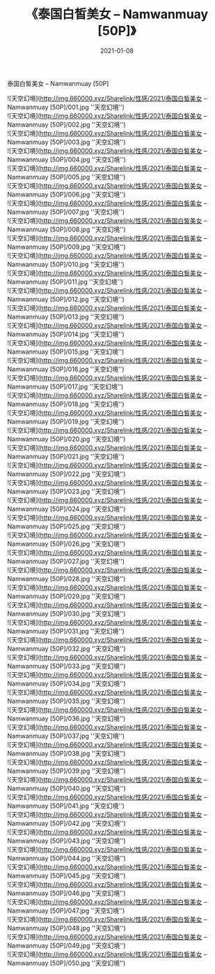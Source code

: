 ﻿---
layout: post
title:  《泰国白皙美女 – Namwanmuay [50P]》
date:   2021-01-08
img: http://img.660000.xyz/Sharelink/性感/2021/泰国白皙美女 – Namwanmuay [50P]/000.jpg
categories: [美女, 性感, 泳衣]
---

泰国白皙美女 – Namwanmuay [50P]



![天空幻境](http://img.660000.xyz/Sharelink/性感/2021/泰国白皙美女 – Namwanmuay [50P]/001.jpg ''天空幻境'') <br>
![天空幻境](http://img.660000.xyz/Sharelink/性感/2021/泰国白皙美女 – Namwanmuay [50P]/002.jpg ''天空幻境'') <br>
![天空幻境](http://img.660000.xyz/Sharelink/性感/2021/泰国白皙美女 – Namwanmuay [50P]/003.jpg ''天空幻境'') <br>
![天空幻境](http://img.660000.xyz/Sharelink/性感/2021/泰国白皙美女 – Namwanmuay [50P]/004.jpg ''天空幻境'') <br>
![天空幻境](http://img.660000.xyz/Sharelink/性感/2021/泰国白皙美女 – Namwanmuay [50P]/005.jpg ''天空幻境'') <br>
![天空幻境](http://img.660000.xyz/Sharelink/性感/2021/泰国白皙美女 – Namwanmuay [50P]/006.jpg ''天空幻境'') <br>
![天空幻境](http://img.660000.xyz/Sharelink/性感/2021/泰国白皙美女 – Namwanmuay [50P]/007.jpg ''天空幻境'') <br>
![天空幻境](http://img.660000.xyz/Sharelink/性感/2021/泰国白皙美女 – Namwanmuay [50P]/008.jpg ''天空幻境'') <br>
![天空幻境](http://img.660000.xyz/Sharelink/性感/2021/泰国白皙美女 – Namwanmuay [50P]/009.jpg ''天空幻境'') <br>
![天空幻境](http://img.660000.xyz/Sharelink/性感/2021/泰国白皙美女 – Namwanmuay [50P]/010.jpg ''天空幻境'') <br>
![天空幻境](http://img.660000.xyz/Sharelink/性感/2021/泰国白皙美女 – Namwanmuay [50P]/011.jpg ''天空幻境'') <br>
![天空幻境](http://img.660000.xyz/Sharelink/性感/2021/泰国白皙美女 – Namwanmuay [50P]/012.jpg ''天空幻境'') <br>
![天空幻境](http://img.660000.xyz/Sharelink/性感/2021/泰国白皙美女 – Namwanmuay [50P]/013.jpg ''天空幻境'') <br>
![天空幻境](http://img.660000.xyz/Sharelink/性感/2021/泰国白皙美女 – Namwanmuay [50P]/014.jpg ''天空幻境'') <br>
![天空幻境](http://img.660000.xyz/Sharelink/性感/2021/泰国白皙美女 – Namwanmuay [50P]/015.jpg ''天空幻境'') <br>
![天空幻境](http://img.660000.xyz/Sharelink/性感/2021/泰国白皙美女 – Namwanmuay [50P]/016.jpg ''天空幻境'') <br>
![天空幻境](http://img.660000.xyz/Sharelink/性感/2021/泰国白皙美女 – Namwanmuay [50P]/017.jpg ''天空幻境'') <br>
![天空幻境](http://img.660000.xyz/Sharelink/性感/2021/泰国白皙美女 – Namwanmuay [50P]/018.jpg ''天空幻境'') <br>
![天空幻境](http://img.660000.xyz/Sharelink/性感/2021/泰国白皙美女 – Namwanmuay [50P]/019.jpg ''天空幻境'') <br>
![天空幻境](http://img.660000.xyz/Sharelink/性感/2021/泰国白皙美女 – Namwanmuay [50P]/020.jpg ''天空幻境'') <br>
![天空幻境](http://img.660000.xyz/Sharelink/性感/2021/泰国白皙美女 – Namwanmuay [50P]/021.jpg ''天空幻境'') <br>
![天空幻境](http://img.660000.xyz/Sharelink/性感/2021/泰国白皙美女 – Namwanmuay [50P]/022.jpg ''天空幻境'') <br>
![天空幻境](http://img.660000.xyz/Sharelink/性感/2021/泰国白皙美女 – Namwanmuay [50P]/023.jpg ''天空幻境'') <br>
![天空幻境](http://img.660000.xyz/Sharelink/性感/2021/泰国白皙美女 – Namwanmuay [50P]/024.jpg ''天空幻境'') <br>
![天空幻境](http://img.660000.xyz/Sharelink/性感/2021/泰国白皙美女 – Namwanmuay [50P]/025.jpg ''天空幻境'') <br>
![天空幻境](http://img.660000.xyz/Sharelink/性感/2021/泰国白皙美女 – Namwanmuay [50P]/026.jpg ''天空幻境'') <br>
![天空幻境](http://img.660000.xyz/Sharelink/性感/2021/泰国白皙美女 – Namwanmuay [50P]/027.jpg ''天空幻境'') <br>
![天空幻境](http://img.660000.xyz/Sharelink/性感/2021/泰国白皙美女 – Namwanmuay [50P]/028.jpg ''天空幻境'') <br>
![天空幻境](http://img.660000.xyz/Sharelink/性感/2021/泰国白皙美女 – Namwanmuay [50P]/029.jpg ''天空幻境'') <br>
![天空幻境](http://img.660000.xyz/Sharelink/性感/2021/泰国白皙美女 – Namwanmuay [50P]/030.jpg ''天空幻境'') <br>
![天空幻境](http://img.660000.xyz/Sharelink/性感/2021/泰国白皙美女 – Namwanmuay [50P]/031.jpg ''天空幻境'') <br>
![天空幻境](http://img.660000.xyz/Sharelink/性感/2021/泰国白皙美女 – Namwanmuay [50P]/032.jpg ''天空幻境'') <br>
![天空幻境](http://img.660000.xyz/Sharelink/性感/2021/泰国白皙美女 – Namwanmuay [50P]/033.jpg ''天空幻境'') <br>
![天空幻境](http://img.660000.xyz/Sharelink/性感/2021/泰国白皙美女 – Namwanmuay [50P]/034.jpg ''天空幻境'') <br>
![天空幻境](http://img.660000.xyz/Sharelink/性感/2021/泰国白皙美女 – Namwanmuay [50P]/035.jpg ''天空幻境'') <br>
![天空幻境](http://img.660000.xyz/Sharelink/性感/2021/泰国白皙美女 – Namwanmuay [50P]/036.jpg ''天空幻境'') <br>
![天空幻境](http://img.660000.xyz/Sharelink/性感/2021/泰国白皙美女 – Namwanmuay [50P]/037.jpg ''天空幻境'') <br>
![天空幻境](http://img.660000.xyz/Sharelink/性感/2021/泰国白皙美女 – Namwanmuay [50P]/038.jpg ''天空幻境'') <br>
![天空幻境](http://img.660000.xyz/Sharelink/性感/2021/泰国白皙美女 – Namwanmuay [50P]/039.jpg ''天空幻境'') <br>
![天空幻境](http://img.660000.xyz/Sharelink/性感/2021/泰国白皙美女 – Namwanmuay [50P]/040.jpg ''天空幻境'') <br>
![天空幻境](http://img.660000.xyz/Sharelink/性感/2021/泰国白皙美女 – Namwanmuay [50P]/041.jpg ''天空幻境'') <br>
![天空幻境](http://img.660000.xyz/Sharelink/性感/2021/泰国白皙美女 – Namwanmuay [50P]/042.jpg ''天空幻境'') <br>
![天空幻境](http://img.660000.xyz/Sharelink/性感/2021/泰国白皙美女 – Namwanmuay [50P]/043.jpg ''天空幻境'') <br>
![天空幻境](http://img.660000.xyz/Sharelink/性感/2021/泰国白皙美女 – Namwanmuay [50P]/044.jpg ''天空幻境'') <br>
![天空幻境](http://img.660000.xyz/Sharelink/性感/2021/泰国白皙美女 – Namwanmuay [50P]/045.jpg ''天空幻境'') <br>
![天空幻境](http://img.660000.xyz/Sharelink/性感/2021/泰国白皙美女 – Namwanmuay [50P]/046.jpg ''天空幻境'') <br>
![天空幻境](http://img.660000.xyz/Sharelink/性感/2021/泰国白皙美女 – Namwanmuay [50P]/047.jpg ''天空幻境'') <br>
![天空幻境](http://img.660000.xyz/Sharelink/性感/2021/泰国白皙美女 – Namwanmuay [50P]/048.jpg ''天空幻境'') <br>
![天空幻境](http://img.660000.xyz/Sharelink/性感/2021/泰国白皙美女 – Namwanmuay [50P]/049.jpg ''天空幻境'') <br>
![天空幻境](http://img.660000.xyz/Sharelink/性感/2021/泰国白皙美女 – Namwanmuay [50P]/050.jpg ''天空幻境'') <br>